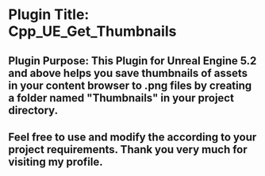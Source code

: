 # Plugin Title: Cpp_UE_Get_Thumbnails

## Plugin Purpose: This Plugin for Unreal Engine 5.2 and above helps you save thumbnails of assets in your content browser to .png files by creating a folder named "Thumbnails" in your project directory.

## Feel free to use and modify the according to your project requirements. Thank you very much for visiting my profile.
